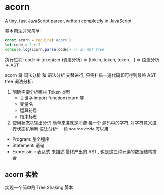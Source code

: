 # acorn
A tiny, fast JavaScript parser, written completely in JavaScript

基本用法非常简单:
```js
const acorn = require('acorn')
let code = 1 + 2
console.log(acorn.parse(code)) // an AST tree
```

执行过程:
code => tokenizer (词法分析) => [token, token, token ...] => 语法分析 => AST

acorn 将 词法分析 和 语法分析 交替进行, 只需扫描一遍代码即可得到最终 AST tree
词法分析:
  1. 明确需要分析哪些 Token 类型
     * 关键字 import function return 等
     * 变量名
     * 运算符号
     * 结束标志
  2. 使用状态机输出分词
     简单来讲就是消费 每一个 源码中的字符, 对字符意义进行状态机判断
语法分析: 一段 source code 可以用
 * Program: 整个程序
 * Statement: 语句
 * Expression: 表达式
来描述
最终产出的 AST , 也是这三种元素的数据结构拼合

## acorn 实验
实现一个简单的 Tree Shaking 脚本


